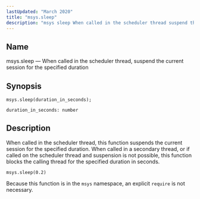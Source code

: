 ```yaml
---
lastUpdated: "March 2020"
title: "msys.sleep"
description: "msys sleep When called in the scheduler thread suspend the current session for the specified duration msys sleep duration in seconds When called in the scheduler thread this function suspends the current session for the specified duration When called in a secondary thread or if called on the scheduler thread..."
---
```


<a name="lua.ref.msys.sleep"></a> 
## Name

msys.sleep — When called in the scheduler thread, suspend the current session for the specified duration

<a name="idp16354368"></a> 
## Synopsis

`msys.sleep(duration_in_seconds);`

`duration_in_seconds: number`<a name="idp16357360"></a> 
## Description

When called in the scheduler thread, this function suspends the current session for the specified duration. When called in a secondary thread, or if called on the scheduler thread and suspension is not possible, this function blocks the calling thread for the specified duration in seconds.

<a name="lua.ref.msys.sleep.example"></a> 


`msys.sleep(0.2)`

Because this function is in the `msys` namespace, an explicit `require` is not necessary.